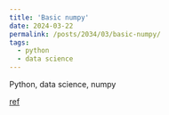 ```yaml
---
title: 'Basic numpy'
date: 2024-03-22
permalink: /posts/2034/03/basic-numpy/
tags:
  - python
  - data science
---
```


Python, data science, numpy

[ref](https://mp.weixin.qq.com/s/zgcugVeBE2grz9rwqPm8Ig)
